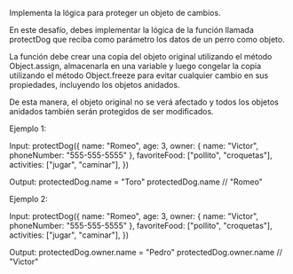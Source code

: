 Implementa la lógica para proteger un objeto de cambios.

En este desafío, debes implementar la lógica de la función llamada protectDog que reciba como parámetro los datos de un perro como objeto.

La función debe crear una copia del objeto original utilizando el método Object.assign, almacenarla en una variable y luego congelar la copia utilizando el método Object.freeze para evitar cualquier cambio en sus propiedades, incluyendo los objetos anidados.

De esta manera, el objeto original no se verá afectado y todos los objetos anidados también serán protegidos de ser modificados.

Ejemplo 1:

Input: protectDog({
  name: "Romeo",
  age: 3,
  owner: { name: "Victor", phoneNumber: "555-555-5555" },
  favoriteFood: ["pollito", "croquetas"],
  activities: ["jugar", "caminar"],
})

Output:
protectedDog.name = "Toro"
protectedDog.name // "Romeo"

Ejemplo 2:

Input: protectDog({
  name: "Romeo",
  age: 3,
  owner: { name: "Victor", phoneNumber: "555-555-5555" },
  favoriteFood: ["pollito", "croquetas"],
  activities: ["jugar", "caminar"],
})

Output:
protectedDog.owner.name = "Pedro"
protectedDog.owner.name // "Victor"